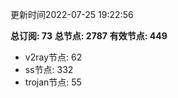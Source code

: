 更新时间2022-07-25 19:22:56

**总订阅: 73**
**总节点: 2787**
**有效节点: 449**
- v2ray节点: 62
- ss节点: 332
- trojan节点: 55

